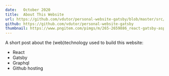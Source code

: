```yaml
---
date:   October 2020
title:  About This Website
url: https://github.com/vdutor/personal-website-gatsby/blob/master/src/content/blog/about-this-website.md
github: https://github.com/vdutor/personal-website-gatsby
thumbnail: https://www.pngitem.com/pimgs/m/265-2659886_react-gatsby-asp-net-core-react-crud-hd.png
---
```


A short post about the (web)technology used to build this website:

- React
- Gatsby
- Graphql
- Github hosting